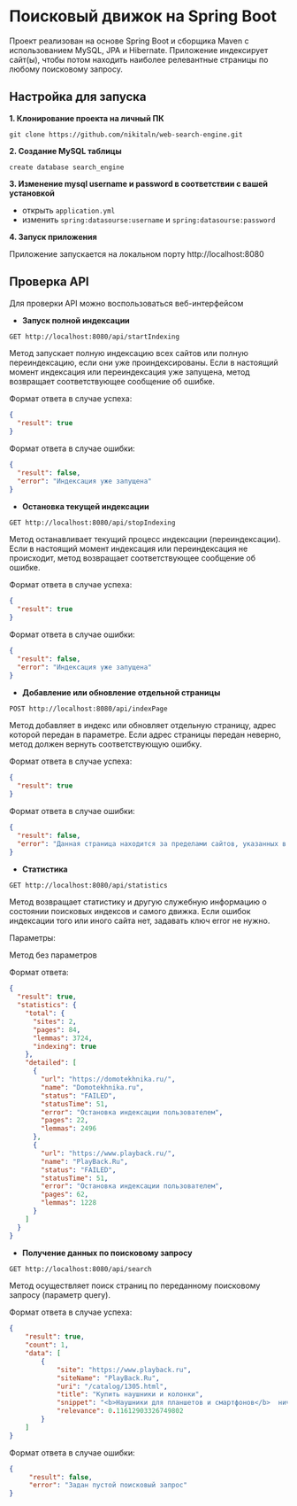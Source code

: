 # Поисковый движок на Spring Boot

Проект реализован на основе Spring Boot и сборщика Maven с использованием MySQL, JPA и Hibernate. Приложение индексирует сайт(ы), чтобы потом находить наиболее релевантные страницы по любому поисковому запросу.

## Настройка для запуска

**1. Клонирование проекта на личный ПК**

```
git clone https://github.com/nikitaln/web-search-engine.git
```

**2. Создание MySQL таблицы**

```
create database search_engine
```

**3. Изменение mysql username и password в соответствии с вашей установкой**

+ открыть `application.yml`
+ изменить `spring:datasourse:username` и `spring:datasourse:password`

**4. Запуск приложения**

Приложение запускается на локальном порту http://localhost:8080

## Проверка API

Для проверки API можно воспользоваться веб-интерфейсом

* **Запуск полной индексации**

```bash
GET http://localhost:8080/api/startIndexing
```
Метод запускает полную индексацию всех сайтов или полную переиндексацию, если они уже проиндексированы.
Если в настоящий момент индексация или переиндексация уже запущена, метод возвращает соответствующее сообщение об ошибке. 

Формат ответа в случае успеха:

```json
{
  "result": true
}
```

Формат ответа в случае ошибки:

```json
{
  "result": false,
  "error": "Индексация уже запущена"
}
```

* **Остановка текущей индексации**

```bash
GET http://localhost:8080/api/stopIndexing
```

Метод останавливает текущий процесс индексации (переиндексации). Если в настоящий момент индексация или переиндексация
не происходит, метод возвращает соответствующее сообщение об ошибке.

Формат ответа в случае успеха:

```json
{
  "result": true
}
```

Формат ответа в случае ошибки:

```json
{
  "result": false,
  "error": "Индексация уже запущена"
}
```

* **Добавление или обновление отдельной страницы**

```bash
POST http://localhost:8080/api/indexPage
```

Метод добавляет в индекс или обновляет отдельную страницу, адрес которой передан в параметре.
Если адрес страницы передан неверно, метод должен вернуть соответствующую ошибку.

Формат ответа в случае успеха:

```json
{
  "result": true
}
```

Формат ответа в случае ошибки:

```json
{
  "result": false,
  "error": "Данная страница находится за пределами сайтов, указанных в конфигурационном файле"
}
```

* **Статистика**

```bash
GET http://localhost:8080/api/statistics
```

Метод возвращает статистику и другую служебную информацию о состоянии поисковых индексов и самого движка.
Если ошибок индексации того или иного сайта нет, задавать ключ error не нужно.

Параметры:

Метод без параметров

Формат ответа:

```json
{
  "result": true,
  "statistics": {
    "total": {
      "sites": 2,
      "pages": 84,
      "lemmas": 3724,
      "indexing": true
    },
    "detailed": [
      {
        "url": "https://domotekhnika.ru/",
        "name": "Domotekhnika.ru",
        "status": "FAILED",
        "statusTime": 51,
        "error": "Остановка индексации пользователем",
        "pages": 22,
        "lemmas": 2496
      },
      {
        "url": "https://www.playback.ru/",
        "name": "PlayBack.Ru",
        "status": "FAILED",
        "statusTime": 51,
        "error": "Остановка индексации пользователем",
        "pages": 62,
        "lemmas": 1228
      }
    ]
  }
}
```

* **Получение данных по поисковому запросу**

```bash
GET http://localhost:8080/api/search
```

Метод осуществляет поиск страниц по переданному поисковому запросу (параметр query).

Формат ответа в случае успеха:

```json
{
    "result": true,
    "count": 1,
    "data": [
        {
            "site": "https://www.playback.ru",
            "siteName": "PlayBack.Ru",
            "uri": "/catalog/1305.html",
            "title": "Купить наушники и колонки",
            "snippet": "<b>Наушники для планшетов и смартфонов</b>  ничем не отличаются от обычных наушников для  плееров...",
            "relevance": 0.11612903326749802
        }
    ]
}
```

Формат ответа в случае ошибки:

```json
{
     "result": false,
     "error": "Задан пустой поисковый запрос"
}
```

